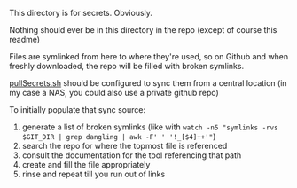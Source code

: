 This directory is for secrets. Obviously.

Nothing should ever be in this directory in the repo
(except of course this readme)

Files are symlinked from here to where they're used, so on Github and when freshly downloaded, the repo will be filled with broken symlinks.

[pullSecrets.sh](/scripts/pullSecrets.sh) should be configured to sync them from a central location (in my case a NAS, you could also use a private github repo)

To initially populate that sync source:
1. generate a list of broken symlinks (like with `watch -n5 "symlinks -rvs $GIT_DIR | grep dangling | awk -F' ' '!_[$4]++'"`)
2. search the repo for where the topmost file is referenced
3. consult the documentation for the tool referencing that path
4. create and fill the file appropriately
5. rinse and repeat till you run out of links